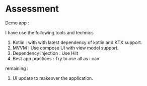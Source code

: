 # Assessment
Demo app : 

I have use the following tools and technics

1. Kotlin  : with with latest dependency of kotlin and KTX support.
2. MVVM  : Use compose UI with view model support.
3. Dependency injection : Use Hilt 
4. Best app practices : Try to use all as i can.

remaining : 
1. UI update to makeover the application.